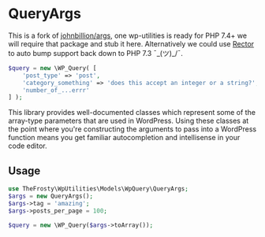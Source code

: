 # QueryArgs

This is a fork of [johnbillion/args](https://github.com/johnbillion/args), one wp-utilities is ready for PHP 7.4+
we will require that package and stub it here. Alternatively we could use [Rector](https://github.com/RectorPHP/Rector)
to auto bump support back down to PHP 7.3 ¯\_(ツ)_/¯.

```php
$query = new \WP_Query( [
	'post_type' => 'post',
	'category_something' => 'does this accept an integer or a string?',
	'number_of_...errr'
] );
```

This library provides well-documented classes which represent some of the array-type parameters that are used in
WordPress. Using these classes at the point where you're constructing the arguments to pass into a WordPress 
function means you get familiar autocompletion and intellisense in your code editor.

## Usage

```php
use TheFrosty\WpUtilities\Models\WpQuery\QueryArgs;
$args = new QueryArgs();
$args->tag = 'amazing';
$args->posts_per_page = 100;

$query = new \WP_Query($args->toArray());
```
